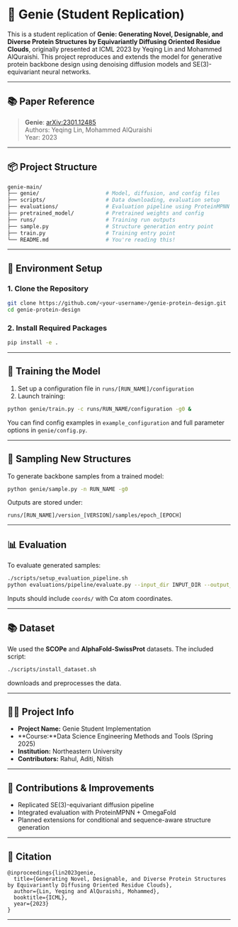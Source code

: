 
# 🧬 Genie (Student Replication)

This is a student replication of **Genie: Generating Novel, Designable, and Diverse Protein Structures by Equivariantly Diffusing Oriented Residue Clouds**, originally presented at ICML 2023 by Yeqing Lin and Mohammed AlQuraishi. This project reproduces and extends the model for generative protein backbone design using denoising diffusion models and SE(3)-equivariant neural networks.

---

## 📚 Paper Reference

> **Genie**: [arXiv:2301.12485](https://arxiv.org/abs/2301.12485)  
> Authors: Yeqing Lin, Mohammed AlQuraishi  
> Year: 2023

---

## 📦 Project Structure

```bash
genie-main/
├── genie/                     # Model, diffusion, and config files
├── scripts/                   # Data downloading, evaluation setup
├── evaluations/               # Evaluation pipeline using ProteinMPNN + ESMFold
├── pretrained_model/          # Pretrained weights and config
├── runs/                      # Training run outputs
├── sample.py                  # Structure generation entry point
├── train.py                   # Training entry point
└── README.md                  # You're reading this!
```

---

## 🧪 Environment Setup

### 1. Clone the Repository

```bash
git clone https://github.com/<your-username>/genie-protein-design.git
cd genie-protein-design
```

### 2. Install Required Packages

```bash
pip install -e .
```

---

## 🚀 Training the Model

1. Set up a configuration file in `runs/[RUN_NAME]/configuration`
2. Launch training:

```bash
python genie/train.py -c runs/RUN_NAME/configuration -g0 &
```

You can find config examples in `example_configuration` and full parameter options in `genie/config.py`.

---

## 🎯 Sampling New Structures

To generate backbone samples from a trained model:

```bash
python genie/sample.py -n RUN_NAME -g0
```

Outputs are stored under:

```
runs/[RUN_NAME]/version_[VERSION]/samples/epoch_[EPOCH]
```

---

## 📊 Evaluation

To evaluate generated samples:

```bash
./scripts/setup_evaluation_pipeline.sh
python evaluations/pipeline/evaluate.py --input_dir INPUT_DIR --output_dir OUTPUT_DIR
```

Inputs should include `coords/` with Cα atom coordinates.

---

## 📚 Dataset

We used the **SCOPe** and **AlphaFold-SwissProt** datasets. The included script:

```bash
./scripts/install_dataset.sh
```

downloads and preprocesses the data.

---

## 🙋‍♀️ Project Info

- **Project Name:** Genie Student Implementation
- **Course:**Data Science Engineering Methods and Tools (Spring 2025)
- **Institution:** Northeastern University
- **Contributors:** Rahul, Aditi, Nitish

---

## 🧠 Contributions & Improvements

- Replicated SE(3)-equivariant diffusion pipeline
- Integrated evaluation with ProteinMPNN + OmegaFold
- Planned extensions for conditional and sequence-aware structure generation

---

## 📄 Citation

```
@inproceedings{lin2023genie,
  title={Generating Novel, Designable, and Diverse Protein Structures by Equivariantly Diffusing Oriented Residue Clouds},
  author={Lin, Yeqing and AlQuraishi, Mohammed},
  booktitle={ICML},
  year={2023}
}
```

---


